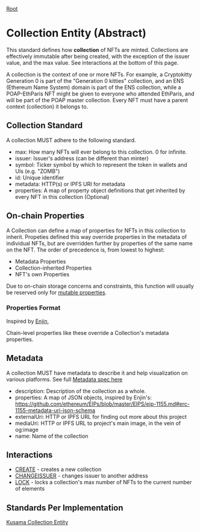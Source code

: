 [Root](../)

# Collection Entity (Abstract)

This standard defines how **collection** of NFTs are minted. Collections are effectively immutable
after being created, with the exception of the issuer value, and the max value. See interactions at
the bottom of this page.

A collection is the context of one or more NFTs. For example, a Cryptokitty Generation 0 is part of
the "Generation 0 kitties" collection, and an ENS (Ethereum Name System) domain is part of the ENS
collection, while a POAP-EthParis NFT might be given to everyone who attended EthParis, and will be
part of the POAP master collection. Every NFT must have a parent context (collection) it belongs to.

## Collection Standard

A collection MUST adhere to the following standard.
- max: How many NFTs will ever belong to this collection. 0 for infinite.
- issuer: Issuer's address (can be different than minter)
- symbol: Ticker symbol by which to represent the token in wallets and UIs (e.g. "ZOMB")
- id: Unique identifier
- metadata: HTTP(s) or IPFS URI for metadata
- properties: A map of property object definitions that get inherited by every NFT in this collection (Optional)

## On-chain Properties

A Collection can define a map of properties for NFTs in this collection to inherit. Propeties defined this way override properties in the metadata of individual NFTs, but are overridden further by properties of the same name on the NFT. The order of precedence is, from lowest to highest:

- Metadata Properties
- Collection-inherited Properties
- NFT's own Properties

Due to on-chain storage concerns and constraints, this function will usually be reserved only for
[mutable properties](../interactions/setproperty.md).

### Properties Format

Inspired by 
[Enjin](https://github.com/ethereum/EIPs/blob/master/EIPS/eip-1155.md#erc-1155-metadata-uri-json-schema),

Chain-level properties like these override a Collection's metadata properties.

## Metadata

A collection MUST have metadata to describe it and help visualization on various platforms. See full [Metadata spec here](./metadata.md)

- description: Description of the collection as a whole.
- properties: A map of JSON objects, inspired by Enjin's: https://github.com/ethereum/EIPs/blob/master/EIPS/eip-1155.md#erc-1155-metadata-uri-json-schema
- externalUri: HTTP or IPFS URL for finding out more about this project
- mediaUri: HTTP or IPFS URL to project's main image, in the vein of og:image
- name: Name of the collection

## Interactions

- [CREATE](../interactions/create.md) - creates a new collection
- [CHANGEISSUER](../interactions/changeissuer.md) - changes issuer to another address
- [LOCK](../interactions/lock.md) - locks a collection's max number of NFTs to the current number of
  elements

## Standards Per Implementation

[Kusama Collection Entity](../../kusama/entities/collection.md)
